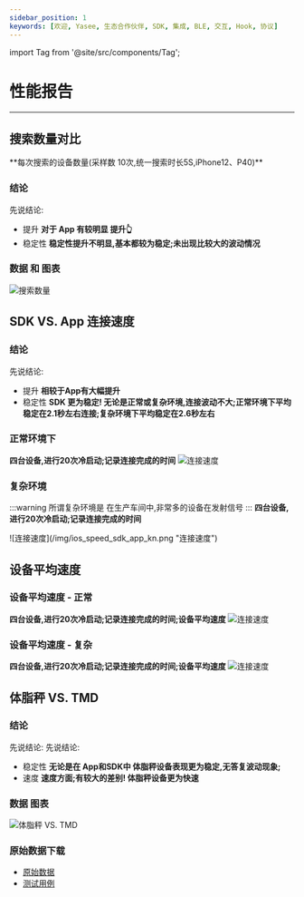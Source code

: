 ```yaml
---
sidebar_position: 1
keywords: [欢迎, Yasee, 生态合作伙伴, SDK, 集成, BLE, 交互, Hook, 协议]
---
```


import Tag from '@site/src/components/Tag';


# 性能报告
--- 



## 搜索数量对比

<Tag text="App - 蓝色" color='deepskyblue' />
<Tag text="SDK(iOS) - 绿色" color='green' />
<Tag text="SDK(Android) - 灰色" color='gray' />
**每次搜索的设备数量(采样数 10次,统一搜索时长5S,iPhone12、P40)**

### 结论
先说结论:
- 提升
    **对于 App 有较明显 提升👆**
- 稳定性
    **稳定性提升不明显,基本都较为稳定;未出现比较大的波动情况**

### 数据 和 图表
![搜索数量](/img/ios_search_num.png "搜索数量")


## SDK VS. App 连接速度

### 结论
先说结论:
- 提升
    **相较于App有大幅提升**
- 稳定性
    **SDK 更为稳定! 无论是正常或复杂环境,连接波动不大;正常环境下平均稳定在2.1秒左右连接;复杂环境下平均稳定在2.6秒左右**

### 正常环境下
**四台设备,进行20次冷启动;记录连接完成的时间**
<Tag text="SDK - 蓝色" color='deepskyblue' />
<Tag text="App - 绿色" color='green' />
![连接速度](/img/ios_speed_sdk_app.png "连接速度")

### 复杂环境
:::warning
所谓复杂环境是 在生产车间中,非常多的设备在发射信号
:::
**四台设备,进行20次冷启动;记录连接完成的时间**

<Tag text="SDK - 蓝色" color='deepskyblue' />
<Tag text="App - 绿色" color='green' />
![连接速度](/img/ios_speed_sdk_app_kn.png "连接速度")


## 设备平均速度

### 设备平均速度 - 正常
**四台设备,进行20次冷启动;记录连接完成的时间;设备平均速度**
![连接速度](/img/ios_avg.png "连接速度")


### 设备平均速度 - 复杂
**四台设备,进行20次冷启动;记录连接完成的时间;设备平均速度**
![连接速度](/img/ios_avg_kn.png "连接速度")



## 体脂秤 VS. TMD
<Tag text="App - 蓝色" color='deepskyblue' />
<Tag text="SDK - 橙色" color='orange' />
<Tag text="SDK - 绿色" color='green' />

### 结论
先说结论:
先说结论:
- 稳定性
    **无论是在 App和SDK中 体脂秤设备表现更为稳定,无答复波动现象;**
- 速度
    **速度方面;有较大的差别! 体脂秤设备更为快速**
### 数据 图表
![体脂秤 VS. TMD](/img/ios_wl_vs_tmd.png "体脂秤 VS. TMD")


### 原始数据下载
- [原始数据](/files/raw_data.zip)
- [测试用例](/excel/ios_test.xlsx)